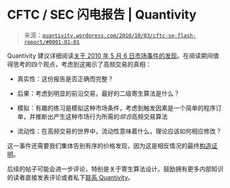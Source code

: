 <!--yml

分类：未分类

日期：2024-05-18 13:53:03

-->

# CFTC / SEC 闪电报告 | Quantivity

> 来源：[`quantivity.wordpress.com/2010/10/03/cftc-se-flash-report/#0001-01-01`](https://quantivity.wordpress.com/2010/10/03/cftc-se-flash-report/#0001-01-01)

Quantivity 建议详细阅读[关于 2010 年 5 月 6 日市场事件的发现](http://sec.gov/news/studies/2010/marketevents-report.pdf)。在阅读期间值得思考的四个观点，考虑到这揭示了高频交易的真相：

+   真实性：这份报告是否正确而完整？

+   后果：考虑到明显的前沿交易，最好的二级寄生算法是什么？

+   模拟：有趣的练习是模拟这种市场条件，考虑到触发因素是一个简单的程序订单，并推断出产生这种市场行为所需的*综合*高频交易算法

+   流动性：在高频交易的世界中，流动性意味着什么，理论应该如何相应修改？

这一事件还需要我们集体告别有序的价格发现，因为这是相反情况的最终[构造证明](http://en.wikipedia.org/wiki/Mathematical_proof#Proof_by_construction)。

后续的帖子可能会进一步评论，特别是关于寄生算法设计。鼓励拥有更多内部知识的读者直接发表评论或者私下[联系 Quantivity](https://quantivity.wordpress.com/about/)。
